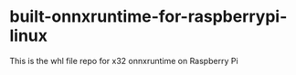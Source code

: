 # built-onnxruntime-for-raspberrypi-linux
This is the whl file repo for x32 onnxruntime on Raspberry Pi
